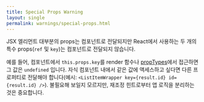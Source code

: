 ```yaml
---
title: Special Props Warning
layout: single
permalink: warnings/special-props.html
---
```


JSX 엘리먼트 대부분의 props는 컴포넌트로 전달되지만 React에서 사용하는 두 개의 특수 props(`ref` 및 `key`)는 컴포넌트로 전달되지 않습니다.

예를 들어, 컴포넌트에서 `this.props.key`를 render 함수나 [propTypes](/docs/typechecking-with-proptypes.html#proptypes)에서 접근하면 그 값은 `undefined` 입니다. 자식 컴포넌트 내에서 같은 값에 액세스하고 싶다면 다른 프로퍼티로 전달해야 합니다(예시: `<ListItemWrapper key={result.id} id={result.id} />`). 불필요해 보일지 모르지만, 재조정 힌트로부터 앱 로직을 분리하는 것은 중요합니다.
